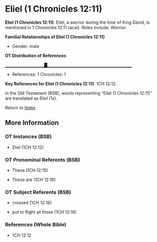 # Eliel (1 Chronicles 12:11)
**Eliel (1 Chronicles 12:11)**. 
Eliel, a warrior during the time of King David, is mentioned in 1 Chronicles 12:11 (acai). 
Roles include: 
_Warrior_. 




**Familial Relationships of Eliel (1 Chronicles 12:11)**


* Gender: male


**OT Distribution of References**

▁▁▁▁▁▁▁▁▁▁▁▁█▁▁▁▁▁▁▁▁▁▁▁▁▁▁▁▁▁▁▁▁▁▁▁▁▁▁
* References: 1 Chronicles: 1



**Key References for Eliel (1 Chronicles 12:11)**: 
1CH 12:12. 


In the Old Testament (BSB), words representing “Eliel (1 Chronicles 12:11)” are translated as 
*Eliel* (1x). 




Return to [Index](00-Index.md)

## More Information

### OT Instances (BSB)

* Eliel (1CH 12:12)



### OT Pronominal Referents (BSB)

* These (1CH 12:15)

* These are (1CH 12:16)



### OT Subject Referents (BSB)

* crossed (1CH 12:16)

* put to flight all those (1CH 12:16)



### References (Whole Bible)

* 1CH 12:12



